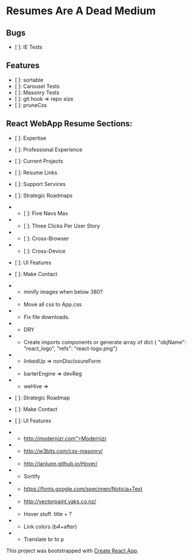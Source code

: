 # Resumes Are A Dead Medium

## Bugs
* [ ]: IE Tests

## Features
* [ ]: sortable
* [ ]: Carousel Tests
* [ ]: Masonry Tests
* [ ]: git hook => repo size
* [ ]: pruneCss

## React WebApp Resume Sections:
* [ ]: Expertise
* [ ]: Professional Experience
* [ ]: Current Projects
* [ ]: Resume Links
* [ ]: Support Services
* [ ]: Strategic Roadmaps
* * [ ]: Five Navs Max
* * [ ]: Three Clicks Per User Story
* * [ ]: Cross-Browser
* * [ ]: Cross-Device
* [ ]: UI Features
* [ ]: Make Contact

* * minify images when below 380?
* * Move all css to App.css
* * Fix file downloads.
* * DRY
* * Create imports components or generate array of dict { "objName": "react_logo", "refs": "react-logo.png"}
* * linkedUp => nonDisclosureForm
* * barterEngine => devReg
* * weHive => 
* [ ]: Strategic Roadmap
* [ ]: Make Contact

* [ ]: UI Features
* * http://modernizr.com">Modernizr
* * http://w3bits.com/css-masonry/
* * http://ianlunn.github.io/Hover/
* * Sortify
* * https://fonts.google.com/specimen/Noticia+Text
* * http://vectorpaint.yaks.co.nz/
* * Hover stuff.  title + ?
* * Link colors (b4+after)
* * Translate br to p

This project was bootstrapped with [Create React App](https://github.com/facebookincubator/create-react-app).
